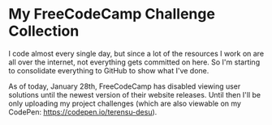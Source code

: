 # My FreeCodeCamp Challenge Collection

I code almost every single day, but since a lot of the resources I work on are all over the internet, not everything gets committed on here. So I'm starting to consolidate everything to GitHub to show what I've done.

As of today, January 28th, FreeCodeCamp has disabled viewing user solutions until the newest version of their website releases. Until then I'll be only uploading my project challenges (which are also viewable on my CodePen: https://codepen.io/terensu-desu).